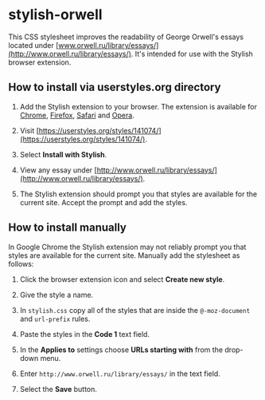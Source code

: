 stylish-orwell
===============

This CSS stylesheet improves the readability of George Orwell's essays located under [www.orwell.ru/library/essays/](http://www.orwell.ru/library/essays/). It's intended for use with the Stylish browser extension.


How to install via userstyles.org directory
-----------------------------------------------

1.  Add the Stylish extension to your browser. The extension is available for [Chrome](https://chrome.google.com/webstore/detail/stylish-custom-themes-for/fjnbnpbmkenffdnngjfgmeleoegfcffe?hl=en), [Firefox](https://addons.mozilla.org/en-GB/firefox/addon/stylish/), [Safari](https://safari-extensions.apple.com/details/?id=com.sobolev.stylish-5555L95H45) and [Opera](https://addons.opera.com/en-gb/extensions/details/stylish/).

2. Visit [https://userstyles.org/styles/141074/](https://userstyles.org/styles/141074/).

3. Select __Install with Stylish__.

4. View any essay under [http://www.orwell.ru/library/essays/](http://www.orwell.ru/library/essays/).

5. The Stylish extension should prompt you that styles are available for the current site. Accept the prompt and add the styles.


How to install manually
-----------------------

In Google Chrome the Stylish extension may not reliably prompt you that styles are available for the current site. Manually add the stylesheet as follows:

1. Click the browser extension icon and select __Create new style__.

2. Give the style a name.

3. In `stylish.css` copy all of the styles that are inside the `@-moz-document` and `url-prefix` rules.

4. Paste the styles in the __Code 1__ text field.

5. In the __Applies to__ settings choose __URLs starting with__ from the drop-down menu.

6. Enter `http://www.orwell.ru/library/essays/` in the text field.

7. Select the __Save__ button.